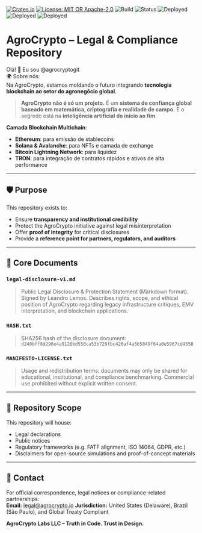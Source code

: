 

[![Crates.io](https://img.shields.io/crates/v/agrocrypto-core.svg)](https://crates.io/crates/agrocrypto-core)
[![License: MIT OR Apache-2.0](https://img.shields.io/crates/l/agrocrypto-core)](https://opensource.org/licenses)
![Build](https://img.shields.io/badge/build-passing-brightgreen)
![Status](https://img.shields.io/badge/project-Verified%20Blockchain%20Infra-orange)
![Deployed](https://img.shields.io/badge/deployed-AWS-blue)
![Deployed](https://img.shields.io/badge/deployed-Cloudflare-orange)
![Deployed](https://img.shields.io/badge/deployed-OpenAI-black)


# AgroCrypto – Legal & Compliance Repository

Olá! 👋 Eu sou @agrocryptogit  
🌍 Sobre nós:  
Na AgroCrypto, estamos moldando o futuro integrando **tecnologia blockchain ao setor do agronegócio global**.

> **AgroCrypto não é só um projeto.** É um **sistema de confiança global baseado em matemática, criptografia e realidade de campo.** E o segredo está na **inteligência artificial do início ao fim.**

**Camada Blockchain Multichain**:  
- **Ethereum**: para emissão de stablecoins  
- **Solana & Avalanche**: para NFTs e camada de exchange  
- **Bitcoin Lightning Network**: para liquidez  
- **TRON**: para integração de contratos rápidos e ativos de alta performance

---

## 🛡 Purpose
This repository exists to:
- Ensure **transparency and institutional credibility**
- Protect the AgroCrypto initiative against legal misinterpretation
- Offer **proof of integrity** for critical disclosures
- Provide a **reference point for partners, regulators, and auditors**

---

## 📄 Core Documents
### `legal-disclosure-v1.md`
> Public Legal Disclosure & Protection Statement (Markdown format). Signed by Leandro Lemos. Describes rights, scope, and ethical position of AgroCrypto regarding legacy infrastructure critiques, EMV interpretation, and blockchain applications.

### `HASH.txt`
> SHA256 hash of the disclosure document:  
> `d240bff8d296e4a9120bd550ca53b729fbc426af4a5b5849f64a0e5967cd4558`

### `MANIFESTO-LICENSE.txt`
> Usage and redistribution terms: documents may only be shared for educational, institutional, and compliance benchmarking. Commercial use prohibited without explicit written consent.

---

## 📌 Repository Scope
This repository will house:
- Legal declarations
- Public notices
- Regulatory frameworks (e.g. FATF alignment, ISO 14064, GDPR, etc.)
- Disclaimers for open-source simulations and proof-of-concept materials

---

## 🤝 Contact
For official correspondence, legal notices or compliance-related partnerships:  
**Email:** legal@agrocrypto.io 
**Jurisdiction:** United States (Delaware), Brazil (São Paulo), and Global Treaty Compliant  

**AgroCrypto Labs LLC – Truth in Code. Trust in Design.**


